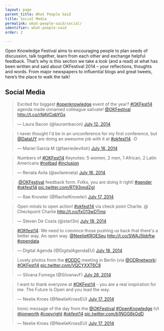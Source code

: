 ```yaml
---
layout: page
parent_title: What People Said
title: Social Media
permalink: what-people-said/social/
identifier: what-people-said
order: 2

---
```

Open Knowledge Festival aims to encouraging people to plan seeds of discussion, talk together, learn from each other and exchange helpful feedback. That’s why is this section we take a look (and a read) at what has been written and said about OKFestival 2014 – your reflections, thoughts and words. From major newspapers to influential blogs and great tweets, here’s the place to walk the talk!

## Social Media

<blockquote class="twitter-tweet" lang="en"><p>Excited for biggest <a href="https://twitter.com/hashtag/openknowledge?src=hash">#openknowledge</a> event of the year? <a href="https://twitter.com/hashtag/OKFest14?src=hash">#OKFest14</a> agenda made unnamed colleague salivate! <a href="https://twitter.com/OKFestival">@OKFestival</a> <a href="http://t.co/rNAVCqbYGx">http://t.co/rNAVCqbYGx</a></p>&mdash; Laura Bacon (@laurambacon) <a href="https://twitter.com/laurambacon/status/487881668746022912">July 12, 2014</a></blockquote>

<blockquote class="twitter-tweet" lang="en"><p>I never thought I&#39;d be in an unconference for my first conference, but <a href="https://twitter.com/DataUY">@DataUY</a> are doing an awesome job with it at <a href="https://twitter.com/hashtag/okfest14?src=hash">#okfest14</a>. :D</p>&mdash; Mariel García M (@faeriedevilish) <a href="https://twitter.com/faeriedevilish/status/489406941027106816">July 16, 2014</a></blockquote>

<blockquote class="twitter-tweet" lang="en"><p>Numbers of <a href="https://twitter.com/hashtag/OKFest14?src=hash">#OKFest14</a> Keynotes: 5 women, 2 men, 1 African, 2 Latin Americans <a href="https://twitter.com/hashtag/notbad?src=hash">#notbad</a> <a href="https://twitter.com/hashtag/inclusion?src=hash">#inclusion</a></p>&mdash; Renata Avila (@avilarenata) <a href="https://twitter.com/avilarenata/status/489336686133149696">July 16, 2014</a></blockquote>

<blockquote class="twitter-tweet" lang="en"><p>.<a href="https://twitter.com/OKFestival">@OKFestival</a> feedback form. Folks, you are doing it right! <a href="https://twitter.com/hashtag/gender?src=hash">#gender</a> <a href="https://twitter.com/hashtag/okfest14?src=hash">#okfest14</a> <a href="http://t.co/RT93nnd2gI">pic.twitter.com/RT93nnd2gI</a></p>&mdash; Rae Knowler (@RachelKnowler) <a href="https://twitter.com/RachelKnowler/status/489779126572974080">July 17, 2014</a></blockquote>

<blockquote class="twitter-tweet" lang="en"><p>Open minds to open action! <a href="https://twitter.com/hashtag/okfest14?src=hash">#okfest14</a> via check point Charlie. @ Checkpoint Charlie <a href="http://t.co/fxO13wDTmq">http://t.co/fxO13wDTmq</a></p>&mdash; Steven De Costa (@starl3n) <a href="https://twitter.com/starl3n/status/490100354256601090">July 18, 2014</a></blockquote>

<blockquote class="twitter-tweet" lang="en"><p><a href="https://twitter.com/hashtag/OKfest14?src=hash">#OKfest14</a>: We need to convince those pushing us back that there&#39;s a better way. An open way. <a href="https://twitter.com/NeelieKroesEU">@NeelieKROESeu</a> <a href="http://t.co/SWAJ5bbftw">http://t.co/SWAJ5bbftw</a> <a href="https://twitter.com/hashtag/opendata?src=hash">#opendata</a></p>&mdash; Digital Agenda (@DigitalAgendaEU) <a href="https://twitter.com/DigitalAgendaEU/status/490160450899025920">July 18, 2014</a></blockquote>

<blockquote class="twitter-tweet" lang="en"><p>Lovely photos from the <a href="https://twitter.com/hashtag/ODDC?src=hash">#ODDC</a> meeting in Berlin (via <a href="https://twitter.com/ODRnetwork">@ODRnetwork</a>) <a href="https://twitter.com/hashtag/OKFest14?src=hash">#OKFest14</a> <a href="http://t.co/VQCYXXT6C8">pic.twitter.com/VQCYXXT6C8</a></p>&mdash; Silvana Fumega (@SilvanavF) <a href="https://twitter.com/SilvanavF/status/493896986937274368">July 28, 2014</a></blockquote>

<blockquote class="twitter-tweet" lang="en"><p>I want to thank everyone at <a href="https://twitter.com/hashtag/OKFest14?src=hash">#OKFest14</a> - you are a real inspiration for me. The Future Is Open and you lead the way.</p>&mdash; Neelie Kroes (@NeelieKroesEU) <a href="https://twitter.com/NeelieKroesEU/status/489819143706009600">July 17, 2014</a></blockquote>

<blockquote class="twitter-tweet" lang="en"><p>Ironic message of the day from the <a href="https://twitter.com/OKFestival">@OKFestival</a> <a href="https://twitter.com/hashtag/OpenKnowledge?src=hash">#OpenKnowledge</a> h/t <a href="https://twitter.com/jonworth">@jonworth</a> <a href="https://twitter.com/hashtag/copyright?src=hash">#copyright</a> <a href="https://twitter.com/hashtag/okfest14?src=hash">#okfest14</a> <a href="http://t.co/b1NGG6kGdD">pic.twitter.com/b1NGG6kGdD</a></p>&mdash; Neelie Kroes (@NeelieKroesEU) <a href="https://twitter.com/NeelieKroesEU/status/489788062642487296">July 17, 2014</a></blockquote>


<script async src="//platform.twitter.com/widgets.js" charset="utf-8"></script>
